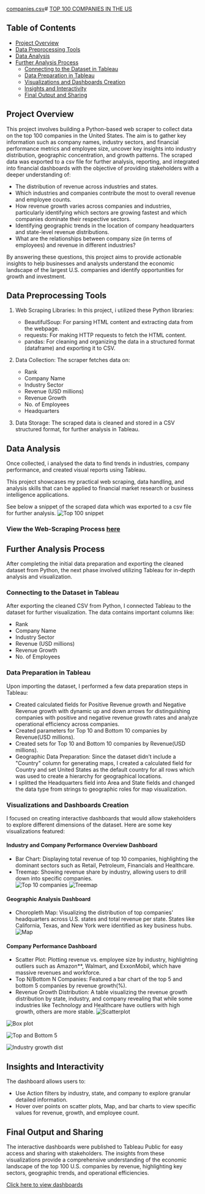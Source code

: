 [companies.csv](https://github.com/user-attachments/files/17269140/companies.csv)# [TOP 100 COMPANIES IN THE US](#top-100-companies-in-the-us)

## Table of Contents
- [Project Overview](#project-overview)
- [Data Preprocessing Tools](#data-preprocessing-tools)
- [Data Analysis](#data-analysis)
- [Further Analysis Process](#further-analysis-process)
    - [Connecting to the Dataset in Tableau](#connecting-to-the-dataset-in-tableau)
    - [Data Preparation in Tableau](#data-preparation-in-tableau)
    - [Visualizations and Dashboards Creation](#visualizations-and-dashboards-creation)
    - [Insights and Interactivity](#insights-and-interactivity)
    - [Final Output and Sharing](#final-output-and-sharing)

## Project Overview

This project involves building a Python-based web scraper to collect data on the top 100 companies in the United States. The aim is to gather key information such as company names, industry sectors, and financial performance metrics and employee size, uncover key insights into industry distribution, geographic concentration, and growth patterns. The scraped data was exported to a csv file for further analysis, reporting, and integrated into financial dashboards with the objective of providing stakeholders with a deeper understanding of:

- The distribution of revenue across industries and states.
- Which industries and companies contribute the most to overall revenue and employee counts.
- How revenue growth varies across companies and industries, particularly identifying which sectors are growing fastest and which companies dominate their respective sectors.
- Identifying geographic trends in the location of company headquarters and state-level revenue distributions.
- What are the relationships between company size (in terms of employees) and revenue in different industries?

By answering these questions, this project aims to provide actionable insights to help businesses and analysts understand the economic landscape of the largest U.S. companies and identify opportunities for growth and investment.

## Data Preprocessing Tools
1. Web Scraping Libraries: In this project, i utilized these Python libraries:
   - BeautifulSoup: For parsing HTML content and extracting data from the webpage.
   - requests: For making HTTP requests to fetch the HTML content.
   - pandas: For cleaning and organizing the data in a structured format (dataframe) and exporting it to CSV.
  
3. Data Collection: The scraper fetches data on:
   - Rank 
   - Company Name
   - Industry Sector
   - Revenue (USD millions)
   - Revenue Growth
   - No. of Employees
   - Headquarters
   
4. Data Storage: The scraped data is cleaned and stored in a CSV structured format, for further analysis in Tableau.

## Data Analysis

Once collected, i analysed the data to find trends in industries, company performance, and created visual reports using Tableau.

This project showcases my practical web scraping, data handling, and analysis skills that can be applied to financial market research or business intelligence applications.
 
See below a snippet of the scraped data which was exported to a csv file for further analysis.
![Top 100 snippet](https://github.com/user-attachments/assets/165b6ed7-e540-4e8b-9641-7b7e08fc9e0c)

### View the Web-Scraping Process [here](https://www.kaggle.com/code/adebayoadebanjo/my-webscraping-project)


## Further Analysis Process

After completing the initial data preparation and exporting the cleaned dataset from Python, the next phase involved utilizing Tableau for in-depth analysis and visualization. 

### Connecting to the Dataset in Tableau
After exporting the cleaned CSV from Python, I connected Tableau to the dataset for further visualization. The data contains important columns like:
   - Rank
   - Company Name
   - Industry Sector
   - Revenue (USD millions)
   - Revenue Growth
   - No. of Employees

### Data Preparation in Tableau
Upon importing the dataset, I performed a few data preparation steps in Tableau:

- Created calculated fields for Positive Revenue growth and Negative Revenue growth with dynamic up and down arrows for distinguishing companies with positive and negative revenue growth rates and analyze operational efficiency across companies.
- Created parameters for Top 10 and Bottom 10 companies by Revenue(USD millions).
- Created sets for Top 10 and Bottom 10 companies by Revenue(USD millions).
- Geographic Data Preparation: Since the dataset didn’t include a "Country" column for generating maps, I created a calculated field for Country and set United States as the default country for all rows which was used to create a hierarchy for geographical locations.
- I splitted the Headquarters field into Area and State fields and changed the data type from strings to geographic roles for map visualization.
  
### Visualizations and Dashboards Creation
I focused on creating interactive dashboards that would allow stakeholders to explore different dimensions of the dataset. Here are some key visualizations featured:

#### Industry and Company Performance Overview Dashboard
   - Bar Chart: Displaying total revenue of top 10 companies, highlighting the dominant sectors such as Retail, Petroleum, Financials and Healthcare.
   - Treemap: Showing revenue share by industry, allowing users to drill down into specific companies.   
![Top 10 companies](https://github.com/user-attachments/assets/ed5e9a50-5015-4071-91a3-eba2674a2f1a)
![Treemap](https://github.com/user-attachments/assets/918fa64b-2d37-449e-8d93-aef71d96bdd9)

#### Geographic Analysis Dashboard
   - Choropleth Map: Visualizing the distribution of top companies' headquarters across U.S. states and total revenue per state. States like California, Texas, and New York were identified as key business hubs.
![Map](https://github.com/user-attachments/assets/e8d3760c-6470-4e3b-9b19-3ffd9dd7a0c5)
   
#### Company Performance Dashboard
   - Scatter Plot: Plotting revenue vs. employee size by industry, highlighting outliers such as Amazon**, Walmart, and ExxonMobil, which have massive revenues and workforce.
   - Top N/Bottom N Companies: Featured a bar chart of the top 5 and bottom 5 companies by revenue growth(%).
   - Revenue Growth Distribution: A table visualizing the revenue growth distribution by state, industry, and company revealing that while some industries like Technology and 
     Healthcare have outliers with high growth, others are more stable.
![Scatterplot](https://github.com/user-attachments/assets/5a6a1492-9e7a-471d-a196-688bf5346f21)

![Box plot](https://github.com/user-attachments/assets/24345bd1-e16a-47eb-9a3c-982a42b6c5a6)

![Top and Bottom 5](https://github.com/user-attachments/assets/f1a9b02f-98ef-402c-b2bf-7e4a22ad8e89)

![Industry growth dist](https://github.com/user-attachments/assets/30693715-8cc5-406f-a95c-c26883d8e192)


## Insights and Interactivity
The dashboard allows users to:
- Use Action filters by industry, state, and company to explore granular detailed information.
- Hover over points on scatter plots, Map, and bar charts to view specific values for revenue, growth, and employee count.


## Final Output and Sharing
The interactive dashboards were published to Tableau Public for easy access and sharing with stakeholders. The insights from these visualizations provide a comprehensive understanding of the economic landscape of the top 100 U.S. companies by revenue, highlighting key sectors, geographic trends, and operational efficiencies.

[Click here to view dashboards](https://public.tableau.com/views/Top100USCompanies/Story1?:language=en-GB&:sid=&:redirect=auth&:display_count=n&:origin=viz_share_link)





